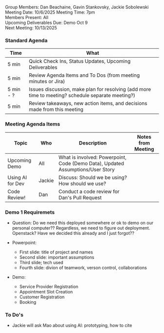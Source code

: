 Group Members: Dan Beachaine, Gavin Stankovsky, Jackie Sobolewski  
Meeting Date:  10/6/2025 
Meeting Time:  7pm  
Members Present:  All  
Upcoming Deliverables Due: Demo Oct 9    
Next Meeting:  10/13/2025  

### Standard Agenda
| Time | What | 
|---|---|
| 5 min | Quick Check Ins, Status Updates, Upcoming Deliverables |
| 5 min | Review Agenda Items and To Dos (from meeting minutes or Jira) |
| 5 min - ? | Issues discussion, make plan for resolving (add more time to meeting? schedule separate meeting?) |
| 5 min | Review takeaways, new action items, and decisions made from this meeting | 

### Meeting Agenda Items
| Topic | Who | Description | Notes from Meeting |
|---|---|---|---|
| Upcoming Demo | All | What is involved: Powerpoint, Code (Demo Data), Updated Assumptions/User Story | |
| Using AI for Dev | Jackie | Discuss: Should we be using? How should we use? | | 
| Code Review! | Dan | Conduct a code review for Dan's Pull Request | |

### Demo 1 Requiremets
* Question: Do we need this deployed somewhere or ok to demo on our personal computer??
      Regardless, we need to figure out deployment. Openstack? Have we decided this
      already and I just forgot??
  
* Powerpoint:
    * First slide: title of project and names
    * Second slide: important assumptions
    * Third slide; tech used
    * Fourth slide: divion of teamwork, verson control, collaborations

* Demo:
    * Service Provider Registration
    * Appointment Slot Creation
    * Customer Registration
    * Booking
 
### To Do's
* Jackie will ask Mao about using AI: prototyping, how to cite

